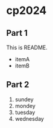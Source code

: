 # cp2024

## Part 1
This is README.
- itemA
- itemB

## Part 2
1. sundey
1. mondey
1. tuesday
1. wednesday
